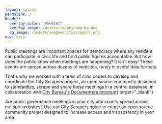 ```yaml
---
layout: splash
permalink: /
header:
  overlay_color: "#5e616c"
  overlay_image: /assets/images/map-bg.png
  og_image: /assets/images/cityscrapers.png
nav: docs
---
```


Public meetings are important spaces for democracy where any resident can participate in civic life and hold public figures accountable. But how does the public know when meetings are happening? It isn't easy! These events are spread across dozens of websites, rarely in useful data formats.

That's why we worked with a team of civic coders to develop and coordinate the City Scrapers project, an open source community designed to standardize, scrape and share these meetings in a central database, in collaboration with [City Bureau's Documenters program](https://documenters.org/){:target="_blank"}.

Are public governance meetings in your city and county spread across multiple websites? Use our City Scrapers guide to create an open source community project designed to increase access and transparency in your area.
